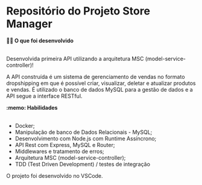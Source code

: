 # Repositório do Projeto Store Manager

<summary><strong>👨‍💻 O que foi desenvolvido</strong></summary>
<br />

Desenvolvida primeira API utilizando a arquitetura MSC (model-service-controller)!

A API construída é um sistema de gerenciamento de vendas no formato dropshipping em que é possível criar, visualizar, deletar e atualizar produtos e vendas. É utilizado o banco de dados MySQL para a gestão de dados e a API segue a interface RESTful.

<summary><strong>:memo: Habilidades</strong></summary><br/>

- Docker;
- Manipulação de banco de Dados Relacionais - MySQL;
- Desenvolvimento com Node.js com Runtime Assíncrono;
- API Rest com Express, MySQL e Router;
- Middlewares e tratamento de erros;
- Arquitetura MSC (model-service-controller);
- TDD (Test Driven Development) / testes de integração


O projeto foi desenvolvido no VSCode.
